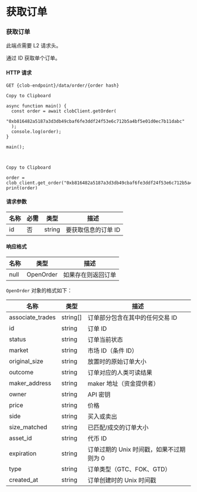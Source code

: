 # 获取订单

### 获取订单

此端点需要 L2 请求头。

通过 ID 获取单个订单。

#### HTTP 请求

`GET {clob-endpoint}/data/order/{order hash}`


    Copy to Clipboard

    async function main() {
      const order = await clobClient.getOrder(
        "0xb816482a5187a3d3db49cbaf6fe3ddf24f53e6c712b5a4bf5e01d0ec7b11dabc"
      );
      console.log(order);
    }

    main();



    Copy to Clipboard

    order = clob_client.get_order("0xb816482a5187a3d3db49cbaf6fe3ddf24f53e6c712b5a4bf5e01d0ec7b11dabc")
    print(order)


#### 请求参数

名称 | 必需 | 类型 | 描述
---|---|---|---
id | 否 | string | 要获取信息的订单 ID

#### 响应格式

名称 | 类型 | 描述
---|---|---
null | OpenOrder | 如果存在则返回订单

`OpenOrder` 对象的格式如下：

名称 | 类型 | 描述
---|---|---
associate_trades | string[] | 订单部分包含在其中的任何交易 ID
id | string | 订单 ID
status | string | 订单当前状态
market | string | 市场 ID（条件 ID）
original_size | string | 放置时的原始订单大小
outcome | string | 订单对应的人类可读结果
maker_address | string | maker 地址（资金提供者）
owner | string | API 密钥
price | string | 价格
side | string | 买入或卖出
size_matched | string | 已匹配/成交的订单大小
asset_id | string | 代币 ID
expiration | string | 订单过期的 Unix 时间戳，如果不过期则为 0
type | string | 订单类型（GTC、FOK、GTD）
created_at | string | 订单创建时的 Unix 时间戳
